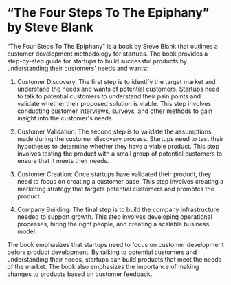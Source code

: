 # “The Four Steps To The Epiphany” by Steve Blank

"The Four Steps To The Epiphany" is a book by Steve Blank that outlines a customer development methodology for startups. The book provides a step-by-step guide for startups to build successful products by understanding their customers' needs and wants:

1. Customer Discovery: The first step is to identify the target market and understand the needs and wants of potential customers. Startups need to talk to potential customers to understand their pain points and validate whether their proposed solution is viable. This step involves conducting customer interviews, surveys, and other methods to gain insight into the customer's needs.

2. Customer Validation: The second step is to validate the assumptions made during the customer discovery process. Startups need to test their hypotheses to determine whether they have a viable product. This step involves testing the product with a small group of potential customers to ensure that it meets their needs.

3. Customer Creation: Once startups have validated their product, they need to focus on creating a customer base. This step involves creating a marketing strategy that targets potential customers and promotes the product.

4. Company Building: The final step is to build the company infrastructure needed to support growth. This step involves developing operational processes, hiring the right people, and creating a scalable business model.

The book emphasizes that startups need to focus on customer development before product development. By talking to potential customers and understanding their needs, startups can build products that meet the needs of the market. The book also emphasizes the importance of making changes to products based on customer feedback.

